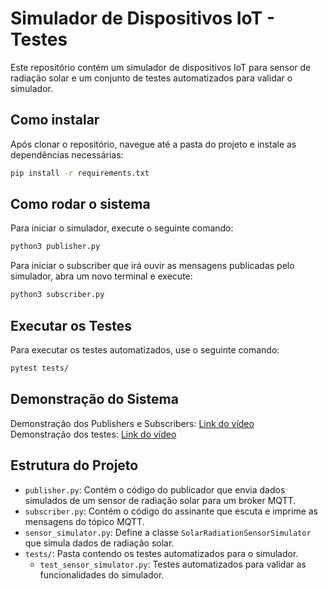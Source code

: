 # Simulador de Dispositivos IoT - Testes

Este repositório contém um simulador de dispositivos IoT para sensor de radiação solar e um conjunto de testes automatizados para validar o simulador.

## Como instalar

Após clonar o repositório, navegue até a pasta do projeto e instale as dependências necessárias:

```bash
pip install -r requirements.txt
```

## Como rodar o sistema

Para iniciar o simulador, execute o seguinte comando:

```bash
python3 publisher.py
```

Para iniciar o subscriber que irá ouvir as mensagens publicadas pelo simulador, abra um novo terminal e execute:

```bash
python3 subscriber.py
```

## Executar os Testes

Para executar os testes automatizados, use o seguinte comando:

```bash
pytest tests/
```

## Demonstração do Sistema

Demonstração dos Publishers e Subscribers: [Link do vídeo](https://youtu.be/mvigfNvgJ_4) <br/>
Demonstração dos testes: [Link do vídeo](https://youtu.be/P0oVfgMh7zs)

## Estrutura do Projeto

- `publisher.py`: Contém o código do publicador que envia dados simulados de um sensor de radiação solar para um broker MQTT.
- `subscriber.py`: Contém o código do assinante que escuta e imprime as mensagens do tópico MQTT.
- `sensor_simulator.py`: Define a classe `SolarRadiationSensorSimulator` que simula dados de radiação solar.
- `tests/`: Pasta contendo os testes automatizados para o simulador.
  - `test_sensor_simulator.py`: Testes automatizados para validar as funcionalidades do simulador.
